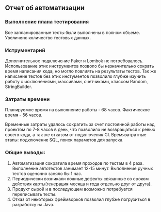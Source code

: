 ## Отчет об автоматизации

### Выполнение плана тестирования
Все запланированные тесты были выполнены в полном объеме.
Увеличено количество тестовых данных.  

### Иструментарий
Дополнительное подключение Faker и Lombok не потребовалось.
Использование этих инструментов позволо бы незначительно сократь время написания кода, но могло повлиять на результаты тестов.
Так же написание тестов без этих инстументов позволило глубже изучить работу с исключениями, массивами, счетчиками, классом Random, StringBuilder.

### Затраты времени
Планируемое время на выполнение работы - 68 часов.
Фактическое время - 56 часов.

Временные затраты удалось сократить за счет постоянной работы над проектом по 7-8 часов в день, что позволило не возвращаться к ревью своего кода, а так же отказом от подключения CI.
Времязатратные этапы: подключение SQL, поиск параметов для запуска.

### Общие выводы:
1. Автоматизация сократила время проходов по тестам в 4 раза. Выполнение автотестов занимает 12-15 минут. Выполнение ручных тестов оценочно заняло бы 1 час.
2. Периодически возникали ложные дефекты связанные со сроком действия карты(генерация месяца и года отдельно друг от друга).
3. Продукт сырой и в последующем возможно потребуется переписывать тесты.
4. Отказ от некоторых фреймворков позволил глубже погрузиться в разработку на Java.
